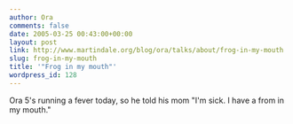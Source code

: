 ```yaml
---
author: Ora
comments: false
date: 2005-03-25 00:43:00+00:00
layout: post
link: http://www.martindale.org/blog/ora/talks/about/frog-in-my-mouth
slug: frog-in-my-mouth
title: '"Frog in my mouth"'
wordpress_id: 128
---
```


Ora 5's running a fever today, so he told his mom "I'm sick. I have a from in my mouth."
